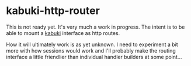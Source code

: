 # kabuki-http-router

This is not ready yet. It's very much a work in progress. The intent is to be
able to mount a [kabuki](http://npm.im/kabuki) interface as http routes.

How it will ultimately work is as yet unknown. I need to experiment a bit more
with how sessions would work and I'll probably make the routing interface a
little friendlier than individual handler builders at some point...

